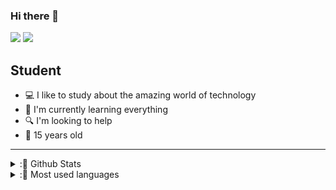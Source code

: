### Hi there 👋

[![](https://img.shields.io/badge/-@daviramosds-gray?style=for-the-badge&logo=instagram&logoColor=white&labelColor=8a3ab9)](https://www.instagram.com/davirds.dev/) [![](https://img.shields.io/badge/-davirds.dev-gray?style=for-the-badge&logo=gmail&logoColor=white&labelColor=D44638)](mailto:contact@davirds.dev)


## Student
- 💻 I like to study about the amazing world of technology
- 🧠 I'm currently learning everything
- 🔍 I'm looking to help
- 📅 15 years old
---
 
 <details>
  <summary>:📕 Github Stats</summary>
 
 ![daviramosds's github stats](https://github-readme-stats.vercel.app/api?username=daviramosds&show_icons=true&theme=dracula&hide_border=true)

</details>
 
  <details>
  <summary>:📘 Most used languages</summary>
 
  ![Top Langs](https://github-readme-stats.vercel.app/api/top-langs/?username=daviramosds&layout=compact&hide_border=true&theme=dracula)

</details>
